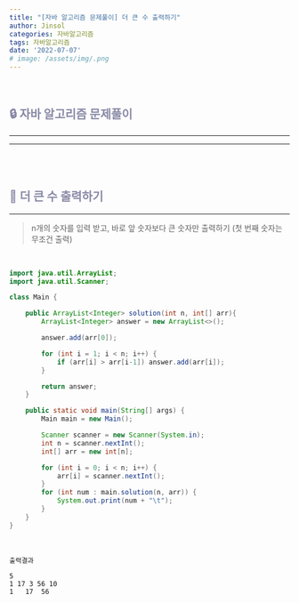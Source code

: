 ```yaml
---
title: "[자바 알고리즘 문제풀이] 더 큰 수 출력하기"
author: Jinsol
categories: 자바알고리즘
tags: 자바알고리즘
date: '2022-07-07'
# image: /assets/img/.png
---
```


<br>

## <span style="color:#898AA6">**🔒 자바 알고리즘 문제풀이**</span>
<hr>
<hr>

<br>
<br>

## <span style="color:#898AA6">**🔐 더 큰 수 출력하기**</span>
<hr>

> n개의 숫자를 입력 받고, 바로 앞 숫자보다 큰 숫자만 출력하기 (첫 번째 숫자는 무조건 출력)

<br>

```java
import java.util.ArrayList;
import java.util.Scanner;

class Main {

    public ArrayList<Integer> solution(int n, int[] arr){
        ArrayList<Integer> answer = new ArrayList<>();

        answer.add(arr[0]);

        for (int i = 1; i < n; i++) {
            if (arr[i] > arr[i-1]) answer.add(arr[i]);
        }

        return answer;
    }

    public static void main(String[] args) {
        Main main = new Main();

        Scanner scanner = new Scanner(System.in);
        int n = scanner.nextInt();
        int[] arr = new int[n];

        for (int i = 0; i < n; i++) {
            arr[i] = scanner.nextInt();
        }
        for (int num : main.solution(n, arr)) {
            System.out.print(num + "\t");
        }
    }
}
```

<br>

```
출력결과

5
1 17 3 56 10
1	17	56	
```